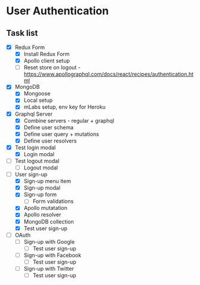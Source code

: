 # User Authentication

## Task list

- [x] Redux Form
  - [x] Install Redux Form
  - [x] Apollo client setup
  - [ ] Reset store on logout - https://www.apollographql.com/docs/react/recipes/authentication.html

- [x] MongoDB
  - [x] Mongoose
  - [x] Local setup
  - [x] mLabs setup, env key for Heroku

- [x] Graphql Server
  - [x] Combine servers - regular + graphql
  - [x] Define user schema
  - [x] Define user query + mutations
  - [x] Define user resolvers

- [x] Test login modal
  - [x] Login modal
- [ ] Test logout modal
  - [ ] Logout modal

- [ ] User sign-up
  - [x] Sign-up menu item
  - [x] Sign-up modal
  - [x] Sign-up form
    - [ ] Form validations
  - [x] Apollo mutatation
  - [x] Apollo resolver
  - [x] MongoDB collection
  - [x] Test user sign-up

- [ ] OAuth
  - [ ] Sign-up with Google
    - [ ] Test user sign-up
  - [ ] Sign-up with Facebook
    - [ ] Test user sign-up
  - [ ] Sign-up with Twitter
    - [ ] Test user sign-up

